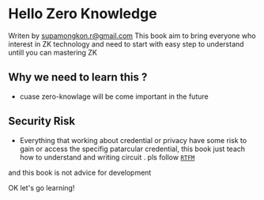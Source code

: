 # Hello Zero Knowledge

Writen by [supamongkon.r@gmail.com](https://github.com/supamongkonR)
This book aim to bring everyone who interest in ZK technology and need to start with easy step to understand untill you can mastering ZK

## Why we need to learn this ?

- cuase zero-knowlage will be come important in the future

## Security Risk

- Everything that working about credential or privacy have some risk to gain or access the specifig patarcular credential, this book just teach how to understand and writing circuit . pls follow [`RTFM`](https://docs.circom.io/)

and this book is not advice for development

OK let's go learning!
